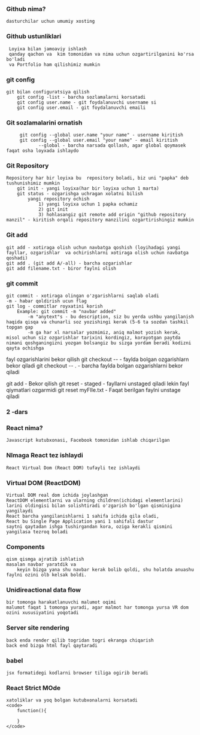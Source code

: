 ### Github nima?
    dasturchilar uchun umumiy xosting 
### Github ustunliklari
     Loyixa bilan jamoaviy ishlash
     qanday qachon va  kim tomonidan va nima uchun ozgartirilganini ko'rsa bo'ladi 
     va Portfolio ham qilishimiz mumkin 
### git config
    git bilan configuratsiya qilish
        git config -list - barcha sozlamalarni korsatadi
        git config user.name - git foydalanuvchi username si
        git config user.email - git foydalanuvchi emaili
### Git sozlamalarini ornatish
         git config --global user.name "your name" - username kiritish 
         git config --global user.email "your name" - email kiritish
                --global - barcha narsada qollash, agar global qoymasek faqat osha loyxada ishlaydo
### Git Repository
    Repository har bir loyixa bu  repository boladi, biz uni "papka" deb tushunishimiz mumkin
        git init - yangi loyixa(har bir loyixa uchun 1 marta)
        git status - ozgarishga uchragan xolatni bilish
            yangi repository ochish
                1) yangi loyixa uchun 1 papka ochamiz
                2) git init
                3) hohlasangiz git remote add origin "github repository manzil" - kiritish orqali repository manzilini ozgartirishingiz mumkin
### Git add
    git add - xotiraga olish uchun navbatga qoshish (loyihadagi yangi fayllar, ozgarishlar  va ochirishlarni xotiraga olish uchun navbatga qoshadi)
    git add . (git add A/-all) - barcha ozgarishlar  
    git add filename.txt - biror faylni olish

### git commit 
    git commit - xotiraga olingan o'zgarishlarni saqlab oladi
    -m - habar qoldirish ucun flag
    git log - commitlar royxatini korish
        Example: git commit -m "navbar added"
            -m "anytext"s - bu description, siz bu yerda ushbu yangilanish haqida qisqa va chunarli soz yozishingi kerak (5-6 ta sozdan tashkil topgan gap
            -m ga har xl narsalar yozmimiz, aniq malmot yozish kerak, misol uchun siz ozgarishlar tarixini kordingiz, korayotgan paytda nimani qoshganingizni yozgan bolsangiz bu sizga yordam beradi kodizni qayta ochishga
fayl ozgarishlarini bekor qilish
    git checkout -- <file> - faylda bolgan ozgarishlarn bekor qiladi
    git checkout -- . - barcha faylda bolgan ozgarishlarni bekor qiladi

git add - Bekor qilish
    git reset -  staged - fayllarni unstaged qiladi lekin fayl qiymatlari ozgarmidi
    git reset myFIle.txt - Faqat berilgan faylni unstage qiladi

### 2 -dars
### React nima?
    Javascript kutubxonasi, Facebook tomonidan ishlab chiqarilgan
### NImaga React tez ishlaydi
    React Virtual Dom (React DOM) tufayli tez ishlaydi
### Virtual DOM (ReactDOM)
    Virtual DOM real dom ichida joylashgan
    ReactDOM elementlarni va ularning children(ichidagi elementlarini) larini oldingisi bilan solishtiradi o'zgarish bo'lgan qisminigina yangilaydi 
    React barcha yangilanishlarni 1 sahifa ichida qila oladi, 
    React bu Single Page Application yani 1 sahifali dastur 
    saytni qaytadan ishga tushirgandan kora, oziga kerakli qismini yangilasa tezroq boladi
### Components
    qism qismga ajratib ishlatish
    masalan navbar yaratdik va 
        keyin bizga yana shu navbar kerak bolib qoldi, shu holatda anuashu faylni ozini olb kelsak boldi.
### Unidireactional data flow
    bir tomonga harakatlanuvchi malumot oqimi
    malumot faqat 1 tomonga yuradi, agar malmot har tomonga yursa VR dom ozini xususiyatini yoqotadi

### Server site rendering
    back enda render qilib togridan togri ekranga chiqarish
    back end bizga html fayl qaytaradi
### babel
    jsx formatidegi kodlarni browser tiliga ogirib beradi

### React Strict MOde
    xatoliklar va yoq bolgan kutubxonalarni korsatadi
    <code>
        function(){
            
        }
    </code>